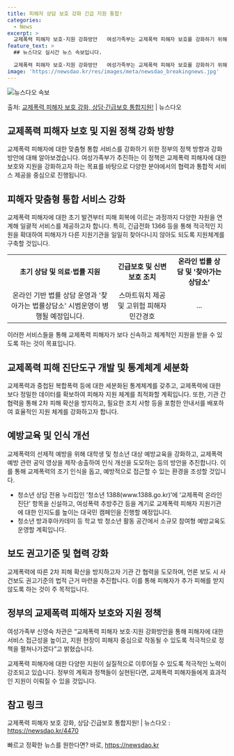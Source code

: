 ```yaml
---
title: 피해자 상담 보호 강화 긴급 지원 통합!
categories:
  - News
excerpt: >
  교제폭력 피해자 보호·지원 강화방안   여성가족부는 교제폭력 피해자 보호를 강화하기 위해 상담, 긴급보호, …
feature_text: >
  ## 뉴스다오 실시간 뉴스 속보입니다.

  교제폭력 피해자 보호·지원 강화방안   여성가족부는 교제폭력 피해자 보호를 강화하기 위해 상담, 긴급보호, …
image: 'https://newsdao.kr/res/images/meta/newsdao_breakingnews.jpg'
---
```


![뉴스다오 속보](https://newsdao.kr/res/images/meta/newsdao_breakingnews.jpg)

<p>출처: <a href="https://newsdao.kr/4470" rel="dofollow">교제폭력 피해자 보호 강화, 상담·긴급보호 통합지원!</a> | 뉴스다오</p>

<h2>교제폭력 피해자 보호 및 지원 정책 강화 방향</h2>
<p data-ke-size="size16">교제폭력 피해자에 대한 맞춤형 통합 서비스를 강화하기 위한 정부의 정책 방향과 강화 방안에 대해 알아보겠습니다. 여성가족부가 추진하는 이 정책은 교제폭력 피해자에 대한 보호와 지원을 강화하고자 하는 목표를 바탕으로 다양한 분야에서의 협력과 통합적 서비스 제공을 중심으로 진행됩니다.</p>

<h2 data-ke-size="size26"><b>피해자 맞춤형 통합 서비스 강화</b></h2>
<p data-ke-size="size16">교제폭력 피해자에 대한 초기 발견부터 피해 회복에 이르는 과정까지 다양한 자원을 연계해 일괄적 서비스를 제공하고자 합니다. 특히, 긴급전화 1366 등을 통해 적극적인 지원을 확대하여 피해자가 다른 지원기관을 일일히 찾아다니지 않아도 되도록 지원체계를 구축할 것입니다.</p>

<table>
  <tr>
    <td style="text-align: center; height: 17px;"><b>초기 상담 및 의료·법률 지원</b></td>
    <td style="text-align: center; height: 17px;"><b>긴급보호 및 신변 보호 조치</b></td>
    <td style="text-align: center; height: 17px;"><b>온라인 법률 상담 및 '찾아가는 상담소'</b></td>
  </tr>
  <tr>
    <td style="text-align: center; height: 17px;">온라인 기반 법률 상담 운영과 '찾아가는 법률상담소' 시범운영이 병행될 예정입니다.</td>
    <td style="text-align: center; height: 17px;">스마트워치 제공 및 고위험 피해자 민간경호</td>
    <td style="text-align: center; height: 17px;">...</td>
  </tr>
</table>

<p data-ke-size="size16">이러한 서비스들을 통해 교제폭력 피해자가 보다 신속하고 체계적인 지원을 받을 수 있도록 하는 것이 목표입니다.</p>
<h2 data-ke-size="size26"><b>교제폭력 피해 진단도구 개발 및 통계체계 세분화</b></h2>
<p data-ke-size="size16">교제폭력과 중첩된 복합폭력 등에 대한 세분화된 통계체계를 갖추고, 교제폭력에 대한 보다 정밀한 데이터를 확보하여 피해자 지원 체계를 최적화할 계획입니다. 또한, 기관 간 협력을 통해 2차 피해 확산을 방지하고, 필요한 조치 사항 등을 포함한 안내서를 배포하여 효율적인 지원 체계를 강화하고자 합니다.</p>

<h2 data-ke-size="size26"><b>예방교육 및 인식 개선</b></h2>
<p data-ke-size="size16">교제폭력의 선제적 예방을 위해 대학생 및 청소년 대상 예방교육을 강화하고, 교제폭력 예방 관련 공익 영상을 제작·송출하여 인식 개선을 도모하는 등의 방안을 추진합니다. 이를 통해 교제폭력의 조기 인식을 돕고, 예방적으로 접근할 수 있는 환경을 조성할 것입니다.</p>

<ul>
  <li>청소년 상담 전용 누리집인 ‘청소년 1388(www.1388.go.kr)’에 ‘교제폭력 온라인 진단’ 항목을 신설하고, 여성폭력 추방주간 등을 계기로 교제폭력 피해자 지원기관에 대한 인지도를 높이는 대국민 캠페인을 진행할 예정입니다.</li>
  <li>청소년 방과후아카데미 등 학교 밖 청소년 활동 공간에서 소규모 참여형 예방교육도 운영할 계획입니다.</li>
</ul>

<h2 data-ke-size="size26"><b>보도 권고기준 및 협력 강화</b></h2>
<p data-ke-size="size16">교제폭력에 따른 2차 피해 확산을 방지하고자 기관 간 협력을 도모하며, 언론 보도 시 사건보도 권고기준의 법적 근거 마련을 추진합니다. 이를 통해 피해자가 추가 피해를 받지 않도록 하는 것이 주 목적입니다.</p>

<h2 data-ke-size="size26"><b>정부의 교제폭력 피해자 보호와 지원 정책</b></h2>
<p data-ke-size="size16">여성가족부 신영숙 차관은 “교제폭력 피해자 보호·지원 강화방안을 통해 피해자에 대한 서비스 접근성을 높이고, 지원 현장이 피해자 중심으로 작동될 수 있도록 적극적으로 정책을 펼쳐나가겠다”고 밝혔습니다.</p>

<p data-ke-size="size16">교제폭력 피해자에 대한 다양한 지원이 실질적으로 이루어질 수 있도록 적극적인 노력이 강조되고 있습니다. 정부의 계획과 정책들이 실현된다면, 교제폭력 피해자들에게 효과적인 지원이 이뤄질 수 있을 것입니다. </p>

<h2 data-ke-size="size26"><b>참고 링크</b></h2>
<p data-ke-size="size16">교제폭력 피해자 보호 강화, 상담·긴급보호 통합지원! | 뉴스다오 : <a href="https://newsdao.kr/4470">https://newsdao.kr/4470</a></p> 

빠르고 정확한 뉴스를 원한다면? 바로, <a href="https://newsdao.kr" rel="dofollow">https://newsdao.kr</a>


    
